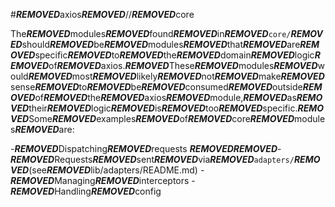 #***REMOVED***axios***REMOVED***//***REMOVED***core

The***REMOVED***modules***REMOVED***found***REMOVED***in***REMOVED***`core/`***REMOVED***should***REMOVED***be***REMOVED***modules***REMOVED***that***REMOVED***are***REMOVED***specific***REMOVED***to***REMOVED***the***REMOVED***domain***REMOVED***logic***REMOVED***of***REMOVED***axios.***REMOVED***These***REMOVED***modules***REMOVED***would***REMOVED***most***REMOVED***likely***REMOVED***not***REMOVED***make***REMOVED***sense***REMOVED***to***REMOVED***be***REMOVED***consumed***REMOVED***outside***REMOVED***of***REMOVED***the***REMOVED***axios***REMOVED***module,***REMOVED***as***REMOVED***their***REMOVED***logic***REMOVED***is***REMOVED***too***REMOVED***specific.***REMOVED***Some***REMOVED***examples***REMOVED***of***REMOVED***core***REMOVED***modules***REMOVED***are:

-***REMOVED***Dispatching***REMOVED***requests
***REMOVED******REMOVED***-***REMOVED***Requests***REMOVED***sent***REMOVED***via***REMOVED***`adapters/`***REMOVED***(see***REMOVED***lib/adapters/README.md)
-***REMOVED***Managing***REMOVED***interceptors
-***REMOVED***Handling***REMOVED***config
